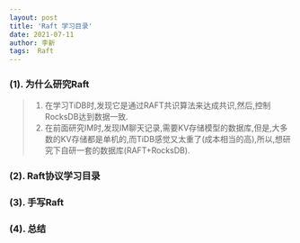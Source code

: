 ```yaml
---
layout: post
title: 'Raft 学习目录'
date: 2021-07-11
author: 李新
tags:  Raft 
---
```


### (1). 为什么研究Raft
> 1. 在学习TiDB时,发现它是通过RAFT共识算法来达成共识,然后,控制RocksDB达到数据一致.       
> 2. 在前面研究IM时,发现IM聊天记录,需要KV存储模型的数据库,但是,大多数的KV存储都是单机的,而TiDB感觉又太重了(成本相当的高),所以,想研究下自研一套的数据库(RAFT+RocksDB).     

### (2). Raft协议学习目录


### (3). 手写Raft


### (4). 总结
